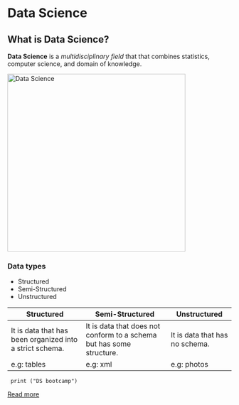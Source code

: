 # Data Science
## What is Data Science?
**Data Science** is a *multidisciplinary field* that that combines statistics, computer science, and domain of knowledge.

<img  width="400" height="400" alt="Data Science" src="DS.png" />

### Data types
- Structured
- Semi-Structured
- Unstructured 
  
| Structured | Semi-Structured | Unstructured |
| ----------- | ----------- | ----------- |
| It is data that has been organized into a strict schema.| It is data that does not conform to a schema but has some structure.| It is data that has no schema. |
| e.g: tables   | e.g: xml  | e.g: photos |

```{python}
 print ("DS bootcamp") 
 ```

[Read more](https://en.wikipedia.org/wiki/Data_science%E2%80%9D)

